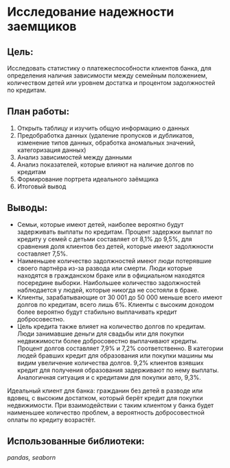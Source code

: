 # Исследование надежности заемщиков

## **Цель:**
Исследовать статистику о платежеспособности клиентов банка, для определения наличия зависимости между семейным положением, количеством детей или уровнем достатка и процентом задолжностей по кредитам.

## **План работы:**
1. Открыть таблицу и изучить общую информацию о данных
2. Предобработка данных (удаление пропусков и дубликатов, изменение типов данных, обработка аномальных значений, категоризация данных)
3. Анализ зависимостей между данными
4. Анализ показателей, которые влияют на наличие долгов по кредитам
5. Формирование портрета идеального заёмщика
6. Итоговый вывод

## **Выводы:**
- Семьи, которые имеют детей, наиболее вероятно будут задерживать выплаты по кредитам. Процент задержки выплат по кредиту у семей с детьми составляет от 8,1% до 9,5%, для сравнения доля клиентов без детей, которые имеют задолжности составляет 7,5%.
- Наименьшее количество задолжностей имеют люди потерявшие своего партнёра из-за развода или смерти. Люди которые находятся в гражданском браке или в официальном находятся посередине выборки. Наибольшее количество задолжностей наблюдается у людей, которые никогда не состояли в браке.
- Клиенты, зарабатывающие от 30 001 до 50 000 меньше всего имеют долгов по кредитам, всего лишь 6%. Клиенты с высоким доходом более вероятно будут стабильно выплачивать кредит добросовестно. 
- Цель кредита также влияет на количество долгов по кредитам. Люди занимавшие деньги для свадьбы или для покупки недвижимости более добросовестно выплачивают кредиты. Процент долгов составляет 7,9% и 7,2% соответственно. В категории людей бравших кредит для образования или покупки машины мы видим увеличение количества долгов. 9,2% клиентов взявших кредит для получения образования задерживают по нему выплаты. Аналогичная ситуация и с кредитами для покупки авто, 9,3%.

Идеальный клиент для банка: гражданин без детей в разводе или вдовец, с высоким достатком, который берёт кредит для покупки недвижимости. При взаимодействии с таким клиентом у банка будет наименьшее количество проблем, а вероятность добросовестной оплаты по кредиту возрастёт.

## **Использованные библиотеки:**
*pandas, seaborn* 

